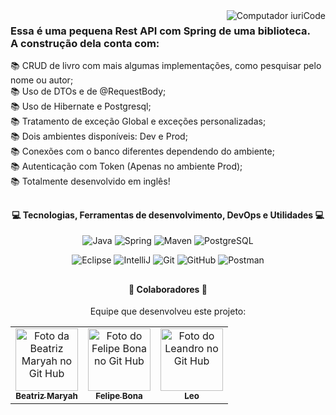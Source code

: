 <img src="https://user-images.githubusercontent.com/87392633/145080757-50511f6c-7dcb-4113-b290-279ad0839f4c.jpg" min-width="400px" max-width="350px" align="right" alt="Computador iuriCode">


<h3>
  Essa é uma pequena Rest API com Spring de uma biblioteca. <br>
  A construção dela conta com:  <br>
</h3>
<p align="left"> 
  📚 CRUD de livro com mais algumas implementações, como pesquisar pelo nome ou autor; <br>
  📚 Uso de DTOs e de @RequestBody; <br>
  📚 Uso de Hibernate e Postgresql; <br>
  📚 Tratamento de exceção Global e exceções personalizadas; <br>
  📚 Dois ambientes disponíveis: Dev e Prod; <br>
  📚 Conexões com o banco diferentes dependendo do ambiente; <br>
  📚 Autenticação com Token (Apenas no ambiente Prod); <br>
  📚 Totalmente desenvolvido em inglês! <br>
</p>

 ## 

<div align="center" style="display: inline_block">
  <h4>💻 Tecnologias, Ferramentas de desenvolvimento, DevOps e Utilidades 💻</h4>
  
  ![Java](https://img.shields.io/badge/-Java-333333?style=flat&logo=java&logoColor=FFFFFFF)
  ![Spring](https://img.shields.io/badge/-Spring-333333?style=flat&logo=spring&logoColor=FFFFFFF)
  ![Maven](https://img.shields.io/badge/-Maven-333333?style=flat&logo=maven&logoColor=FFFFFFF)
  ![PostgreSQL](https://img.shields.io/badge/-PostgreSQL-333333?style=flat&logo=postgresql&logoColor=FFFFFFF)
  
  ![Eclipse](https://img.shields.io/badge/-Eclipse-333333?style=flat&logo=eclipse-ide&logoColor=FFFFFFF)
  ![IntelliJ](https://img.shields.io/badge/-IntelliJ-333333?style=flat&logo=intellij-ide)
  ![Git](https://img.shields.io/badge/-Git-333333?style=flat&logo=git)
  ![GitHub](https://img.shields.io/badge/-GitHub-333333?style=flat&logo=github)
  ![Postman](https://img.shields.io/badge/-Postman-333333?style=flat&logo=postman)
  
</div>

##

<div align="center" style="display: inline_block">
 <h4> 🤝 Colaboradores 🤝</h4>

Equipe que desenvolveu este projeto:


<table>

  <tr>
    <td align="center">
      <a href="https://github.com/BeatrizMaryah">
        <img src="https://user-images.githubusercontent.com/87392633/145078385-30fbfbaa-2020-4f0b-b82b-cf2d2b9a94e3.jpg" width="100px;" alt="Foto da Beatriz Maryah no Git Hub"/><br>
        <sub>
          <b>Beatriz Maryah</b>
        </sub>
      </a>
    </td>
    <td align="center">
      <a href="https://github.com/FelipeBona">
        <img src="https://user-images.githubusercontent.com/87392633/145078664-9e7dcad7-1e5d-4559-884b-5c6083654a86.jpg" width="100px;" alt="Foto do Felipe Bona no Git Hub"/><br>
        <sub>
          <b>Felipe Bona</b>
        </sub>
      </a>
    </td>
    <td align="center">
      <a href="https://github.com/Leo0311">
        <img src="https://user-images.githubusercontent.com/87392633/145078797-66d567d3-3e50-4c18-930b-a3e9b6a00192.png" width="100px;" alt="Foto do Leandro no Git Hub"/><br>
        <sub>
          <b>Leo</b>
        </sub>
      </a>
    </td>
  </tr>
</table>
</div>
